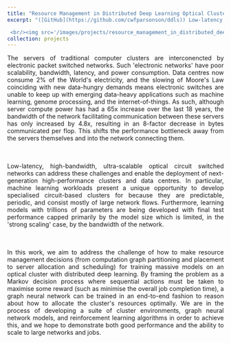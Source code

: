 ```yaml
---
title: "Resource Management in Distributed Deep Learning Optical Clusters (Ongoing)"
excerpt: "([GitHub](https://github.com/cwfparsonson/ddls)) Low-latency, high-bandwidth, ultra-scalable optical circuit switched networks can address the limitations of current compute clusters and enable the deployment of next-generation high-performance clusters and data centres. In particular, machine learning workloads present a unique opportunity for which to develop specialised circuit-based clusters because they are predictable, periodic, and consist mostly of large network flows. Furthermore, trillion-parameter learning models are being developed with final test performances capped primarily by the model size; a characteristic which, in the 'strong scaling' case, is limited by the bandwidth of the network connecting the cluster's servers. In this work, we aim to address the challenge of how to make resource management decisions (from computation graph partitioning and placement to server allocation and scheduling) when training massive models on an optical cluster with distributed deep learning. By framing the problem as a Markov decision process where sequential actions must be taken to maximise some reward (such as minimising the overall job completion time), a graph neural network can be trained from scratch with end-to-end reinforcement learning to allocate the cluster's resources near-optimally. We are in the process of developing a suite of cluster environments, graph neural network models, and reinforcement learning algorithms in order to achieve this, and we hope to demonstrate both good performance and the ability to scale to large networks and jobs.

 <br/><img src='/images/projects/resource_management_in_distributed_deep_learning_optical_clusters/job_completion_times.png'>"
collection: projects
---
```


<div style="text-align: justify"> 

The servers of traditional computer clusters are interconencted by electronic packet switched networks. Such 'electronic networks' have poor scalability, bandwidth, latency, and power consumption. Data centres now consume 2% of the World's electricity, and the slowing of Moore's Law coinciding with new data-hungry demands means electronic switches are unable to keep up with emerging data-heavy applications such as machine learning, genome processing, and the internet-of-things. As such, although server compute power has had a 65x increase over the last 18 years, the bandwidth of the network facilitating communication between these servers has only increased by 4.8x, resulting in an 8-factor decrease in bytes communicated per flop. This shifts the performance bottleneck away from the servers themselves and into the network connecting them. 

<br/><br/>
Low-latency, high-bandwidth, ultra-scalable optical circuit switched networks can address these challenges and enable the deployment of next-generation high-performance clusters and data centres. In particular, machine learning workloads present a unique opportunity to develop specialised circuit-based clusters for because they are predictable, periodic, and consist mostly of large network flows. Furthermore, learning models with trillions of parameters are being developed with final test performance capped primarily by the model size which is limited, in the 'strong scaling' case, by the bandwidth of the network.

<br/><br/>
In this work, we aim to address the challenge of how to make resource management decisions (from computation graph partitioning and placement to server allocation and scheduling) for training massive models on an optical cluster with distributed deep learning. By framing the problem as a Markov decision process where sequential actions must be taken to maximise some reward (such as minimise the overall job completion time), a graph neural network can be trained in an end-to-end fashion to reason about how to allocate the cluster's resources optimally. We are in the process of developing a suite of cluster environments, graph neural network models, and reinforcement learning algorithms in order to achieve this, and we hope to demonstrate both good performance and the ability to scale to large networks and jobs.
